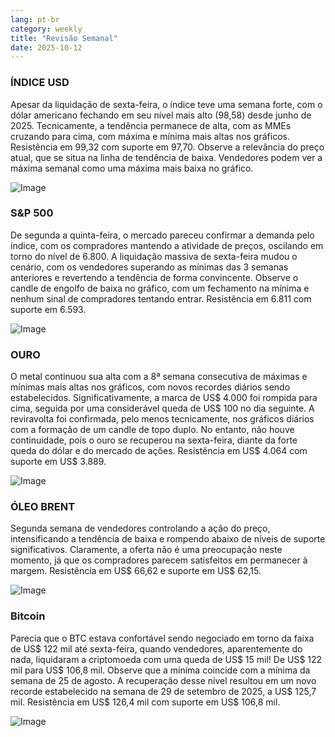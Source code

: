 ```yaml
---
lang: pt-br
category: weekly
title: "Revisão Semanal"
date: 2025-10-12
---
```


### ÍNDICE USD

Apesar da liquidação de sexta-feira, o índice teve uma semana forte, com o dólar americano fechando em seu nível mais alto (98,58) desde junho de 2025. Tecnicamente, a tendência permanece de alta, com as MMEs cruzando para cima, com máxima e mínima mais altas nos gráficos. Resistência em 99,32 com suporte em 97,70. Observe a relevância do preço atual, que se situa na linha de tendência de baixa. Vendedores podem ver a máxima semanal como uma máxima mais baixa no gráfico.

![Image](https://markleighedu.github.io/img/Oct-2025/12-Oct-2025/usdindex.jpg)

### S&P 500

De segunda a quinta-feira, o mercado pareceu confirmar a demanda pelo índice, com os compradores mantendo a atividade de preços, oscilando em torno do nível de 6.800. A liquidação massiva de sexta-feira mudou o cenário, com os vendedores superando as mínimas das 3 semanas anteriores e revertendo a tendência de forma convincente. Observe o candle de engolfo de baixa no gráfico, com um fechamento na mínima e nenhum sinal de compradores tentando entrar. Resistência em 6.811 com suporte em 6.593.

![Image](https://markleighedu.github.io/img/Oct-2025/12-Oct-2025/sp500.jpg)

### OURO

O metal continuou sua alta com a 8ª semana consecutiva de máximas e mínimas mais altas nos gráficos, com novos recordes diários sendo estabelecidos. Significativamente, a marca de US$ 4.000 foi rompida para cima, seguida por uma considerável queda de US$ 100 no dia seguinte. A reviravolta foi confirmada, pelo menos tecnicamente, nos gráficos diários com a formação de um candle de topo duplo. No entanto, não houve continuidade, pois o ouro se recuperou na sexta-feira, diante da forte queda do dólar e do mercado de ações. Resistência em US$ 4.064 com suporte em US$ 3.889.

![Image](https://markleighedu.github.io/img/Oct-2025/12-Oct-2025/gold.jpg)

### ÓLEO BRENT

Segunda semana de vendedores controlando a ação do preço, intensificando a tendência de baixa e rompendo abaixo de níveis de suporte significativos. Claramente, a oferta não é uma preocupação neste momento, já que os compradores parecem satisfeitos em permanecer à margem. Resistência em US$ 66,62 e suporte em US$ 62,15.

![Image](https://markleighedu.github.io/img/Oct-2025/12-Oct-2025/brentoil.jpg)

### Bitcoin

Parecia que o BTC estava confortável sendo negociado em torno da faixa de US$ 122 mil até sexta-feira, quando vendedores, aparentemente do nada, liquidaram a criptomoeda com uma queda de US$ 15 mil! De US$ 122 mil para US$ 106,8 mil. Observe que a mínima coincide com a mínima da semana de 25 de agosto. A recuperação desse nível resultou em um novo recorde estabelecido na semana de 29 de setembro de 2025, a US$ 125,7 mil. Resistência em US$ 126,4 mil com suporte em US$ 106,8 mil.

![Image](https://markleighedu.github.io/img/Oct-2025/12-Oct-2025/bitcoin.jpg)

